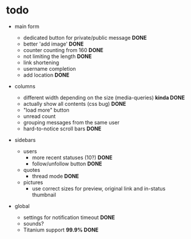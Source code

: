 # todo

- main form
  - dedicated button for private/public message **DONE**
  - better 'add image' **DONE**
  - counter counting from 160 **DONE**
  - not limiting the length **DONE**
  - link shortening
  - username completion
  - add location **DONE**

- columns
  - different width depending on the size (media-queries) **kinda DONE**
  - actually show all contents (css bug) **DONE**
  - "load more" button
  - unread count
  - grouping messages from the same user
  - hard-to-notice scroll bars **DONE**

- sidebars
  - users
    - more recent statuses (10?) **DONE**
    - follow/unfollow button **DONE**
  - quotes
    - thread mode **DONE**
  - pictures
    - use correct sizes for preview, original link and in-status thumbnail

- global
  - settings for notification timeout **DONE**
  - sounds?
  - Titanium support **99.9% DONE**


